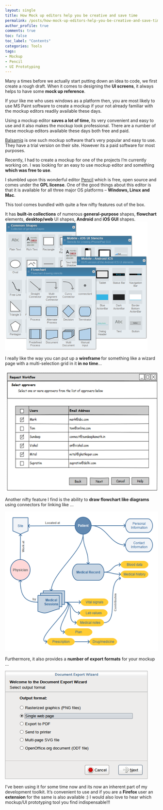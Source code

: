 ```yaml
---
layout: single
title: How Mock up editors help you be creative and save time
permalink: /posts/how-mock-up-editors-help-you-be-creative-and-save-time/
author_profile: true
comments: true
toc: false
toc_label: "Contents"
categories: Tools
tags:
- Mockup
- Pencil
- UI Prototyping
---
```


Many a times before we actually start putting down an idea to code, we first create a rough draft. When it comes to designing the <strong>UI screens</strong>, it always helps to have some <strong>mock up reference</strong>.

If your like me who uses windows as a platform then, you are most likely to use MS Paint software to create a mockup if your not already familiar with the mockup editors readily available these days.

Using a mockup editor <strong>saves a lot of time</strong>, its very convenient and easy to use and it also makes the mockup look professional. There are a number of these mockup editors available these days both free and paid.

<a href="http://balsamiq.com/products/mockups/">Balsamiq</a> is one such mockup software that’s very popular and easy to use. They have a trial version on their site. However its a paid software for most purposes.

Recently, I had to create a mockup for one of the projects I’m currently working on. I was looking for an easy to use mockup editor and something <strong>which was free to use</strong>.

I stumbled upon this wonderful editor <a href="http://pencil.evolus.vn/">Pencil</a> which is free, open source and comes under the <strong>GPL license</strong>. One of the good things about this editor is that it is available for all three major OS platforms – <strong>Windows, Linux and Mac</strong>.

This tool comes bundled with quite a few nifty features out of the box.

It has <strong>built-in collections</strong> of numerous <strong>general-purpose</strong> shapes, <strong>flowchart </strong>elements, <strong>desktop/web</strong> UI shapes, <strong>Android </strong>and <strong>iOS GUI</strong> shapes.
<img class="" src="/assets/images/blogs/stencils.png" alt="/assets/images/blogs/stencils.png" width="470" height="424" />

I really like the way you can put up a <strong>wireframe </strong>for something like a wizard page with a multi-selection grid in it <strong>in no time</strong>...

<a href="/assets/images/blogs/pencil_grid.png"><img class="alignnone  wp-image-36" src="/assets/images/blogs/pencil_grid.png" alt="pencil_grid" width="577" height="400" /></a>

Another nifty feature I find is the ability to <strong>draw flowchart like diagrams</strong> using connectors for linking like ...

<img class="" src="/assets/images/blogs/diagram.png" alt="/assets/images/blogs/diagram.png" width="535" height="460" />

Furthermore, it also provides a <strong>number of export formats</strong> for your mockup ...

<img src="/assets/images/blogs/export.png" alt="/assets/images/blogs/export.png" />

I've been using it for some time now and its now an inherent part of my development toolkit.
It’s convenient to use and if you are a <strong>Firefox </strong>user an <strong>extension</strong> for the same is also available :)
I would also love to hear which mockup/UI prototyping tool you find indispensable!!!
